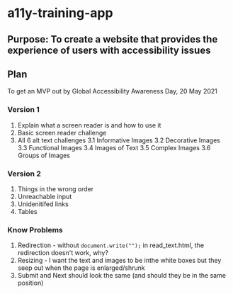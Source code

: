 # a11y-training-app

## Purpose: To create a website that provides the experience of users with accessibility issues

## Plan
To get an MVP out by Global Accessibility Awareness Day, 20 May 2021 

### Version 1
1. Explain what a screen reader is and how to use it
2. Basic screen reader challenge
3. All 6 alt text challenges
3.1 Informative Images
3.2 Decorative Images
3.3 Functional Images
3.4 Images of Text
3.5 Complex Images
3.6 Groups of Images


### Version 2
1. Things in the wrong order
2. Unreachable input
3. Unidenitifed links
4. Tables

### Know Problems
1. Redirection  -  without `document.write("");` in read_text.html, the redirection doesn't work, why?
2. Resizing - I want the text and images to be inthe white boxes but they seep out when the page is enlarged/shrunk
3. Submit and Next should look the same (and should they be in the same position)   




